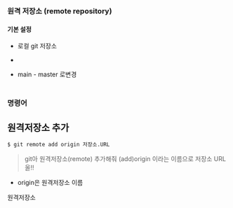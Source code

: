 ### 원격 저장소 (remote repository)

#### 기본 설정 

- 로컬 git 저장소 

- 

- main - master 로변경 



### <br> 명령어 

## 원격저장소 추가 

```bash
$ git remote add origin 저장소.URL
```

> git아 원격저장소(remote) 추가해줘 (add)origin 이라는 이름으로 저장소 URL올!!

- origin은 원격저장소 이름 



원격저장소 